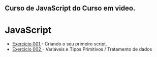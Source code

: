 ## Curso de JavaScript do Curso em video.

<h1>JavaScript</h1>
 
<ul>
<li><a href="https://kauelucena2k.github.io/javascript/aula04/index" target="_blank"> Exercicio 001 </a> - Criando o seu primeiro script.</li> 
<li><a href="https://kauelucena2k.github.io/javascript/aula06/index" target="_blank"> Exercicio 002 </a> - Variáveis e Tipos Primitivos / Tratamento de dados</li> 
</ul>